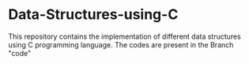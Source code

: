 # Data-Structures-using-C
This repository contains the implementation of different data structures using C programming language.
The codes are present in the Branch "code"
